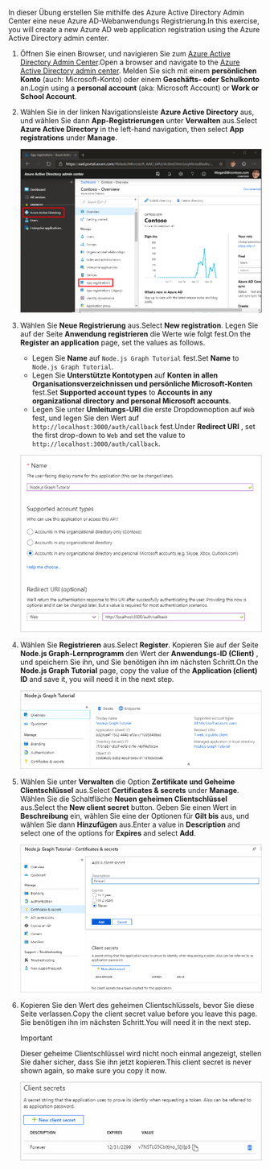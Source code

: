 <!-- markdownlint-disable MD002 MD041 -->

<span data-ttu-id="ee4c5-101">In dieser Übung erstellen Sie mithilfe des Azure Active Directory Admin Center eine neue Azure AD-Webanwendungs Registrierung.</span><span class="sxs-lookup"><span data-stu-id="ee4c5-101">In this exercise, you will create a new Azure AD web application registration using the Azure Active Directory admin center.</span></span>

1. <span data-ttu-id="ee4c5-102">Öffnen Sie einen Browser, und navigieren Sie zum [Azure Active Directory Admin Center](https://aad.portal.azure.com).</span><span class="sxs-lookup"><span data-stu-id="ee4c5-102">Open a browser and navigate to the [Azure Active Directory admin center](https://aad.portal.azure.com).</span></span> <span data-ttu-id="ee4c5-103">Melden Sie sich mit einem **persönlichen Konto** (auch: Microsoft-Konto) oder einem **Geschäfts- oder Schulkonto** an.</span><span class="sxs-lookup"><span data-stu-id="ee4c5-103">Login using a **personal account** (aka: Microsoft Account) or **Work or School Account**.</span></span>

1. <span data-ttu-id="ee4c5-104">Wählen Sie in der linken Navigationsleiste **Azure Active Directory** aus, und wählen Sie dann **App-Registrierungen** unter **Verwalten** aus.</span><span class="sxs-lookup"><span data-stu-id="ee4c5-104">Select **Azure Active Directory** in the left-hand navigation, then select **App registrations** under **Manage**.</span></span>

    ![<span data-ttu-id="ee4c5-105">Screenshot der APP-Registrierungen</span><span class="sxs-lookup"><span data-stu-id="ee4c5-105">A screenshot of the App registrations</span></span> ](./images/aad-portal-app-registrations.png)

1. <span data-ttu-id="ee4c5-106">Wählen Sie **Neue Registrierung** aus.</span><span class="sxs-lookup"><span data-stu-id="ee4c5-106">Select **New registration**.</span></span> <span data-ttu-id="ee4c5-107">Legen Sie auf der Seite **Anwendung registrieren** die Werte wie folgt fest.</span><span class="sxs-lookup"><span data-stu-id="ee4c5-107">On the **Register an application** page, set the values as follows.</span></span>

    - <span data-ttu-id="ee4c5-108">Legen Sie **Name** auf `Node.js Graph Tutorial` fest.</span><span class="sxs-lookup"><span data-stu-id="ee4c5-108">Set **Name** to `Node.js Graph Tutorial`.</span></span>
    - <span data-ttu-id="ee4c5-109">Legen Sie **Unterstützte Kontotypen** auf **Konten in allen Organisationsverzeichnissen und persönliche Microsoft-Konten** fest.</span><span class="sxs-lookup"><span data-stu-id="ee4c5-109">Set **Supported account types** to **Accounts in any organizational directory and personal Microsoft accounts**.</span></span>
    - <span data-ttu-id="ee4c5-110">Legen Sie unter **Umleitungs-URI** die erste Dropdownoption auf `Web` fest, und legen Sie den Wert auf `http://localhost:3000/auth/callback` fest.</span><span class="sxs-lookup"><span data-stu-id="ee4c5-110">Under **Redirect URI** , set the first drop-down to `Web` and set the value to `http://localhost:3000/auth/callback`.</span></span>

    ![Screenshot der Seite "Anwendung registrieren"](./images/aad-register-an-app.png)

1. <span data-ttu-id="ee4c5-112">Wählen Sie **Registrieren** aus.</span><span class="sxs-lookup"><span data-stu-id="ee4c5-112">Select **Register**.</span></span> <span data-ttu-id="ee4c5-113">Kopieren Sie auf der Seite **Node.js Graph-Lernprogramm** den Wert der **Anwendungs-ID (Client)** , und speichern Sie ihn, und Sie benötigen ihn im nächsten Schritt.</span><span class="sxs-lookup"><span data-stu-id="ee4c5-113">On the **Node.js Graph Tutorial** page, copy the value of the **Application (client) ID** and save it, you will need it in the next step.</span></span>

    ![Screenshot der Anwendungs-ID der neuen App-Registrierung](./images/aad-application-id.png)

1. <span data-ttu-id="ee4c5-115">Wählen Sie unter **Verwalten** die Option **Zertifikate und Geheime Clientschlüssel** aus.</span><span class="sxs-lookup"><span data-stu-id="ee4c5-115">Select **Certificates & secrets** under **Manage**.</span></span> <span data-ttu-id="ee4c5-116">Wählen Sie die Schaltfläche **Neuen geheimen Clientschlüssel** aus.</span><span class="sxs-lookup"><span data-stu-id="ee4c5-116">Select the **New client secret** button.</span></span> <span data-ttu-id="ee4c5-117">Geben Sie einen Wert in **Beschreibung** ein, wählen Sie eine der Optionen für **Gilt bis** aus, und wählen Sie dann **Hinzufügen** aus.</span><span class="sxs-lookup"><span data-stu-id="ee4c5-117">Enter a value in **Description** and select one of the options for **Expires** and select **Add**.</span></span>

    ![Screenshot des Dialogfelds "Geheimen Clientschlüssel hinzufügen"](./images/aad-new-client-secret.png)

1. <span data-ttu-id="ee4c5-119">Kopieren Sie den Wert des geheimen Clientschlüssels, bevor Sie diese Seite verlassen.</span><span class="sxs-lookup"><span data-stu-id="ee4c5-119">Copy the client secret value before you leave this page.</span></span> <span data-ttu-id="ee4c5-120">Sie benötigen ihn im nächsten Schritt.</span><span class="sxs-lookup"><span data-stu-id="ee4c5-120">You will need it in the next step.</span></span>

    > [!IMPORTANT]
    > <span data-ttu-id="ee4c5-121">Dieser geheime Clientschlüssel wird nicht noch einmal angezeigt, stellen Sie daher sicher, dass Sie ihn jetzt kopieren.</span><span class="sxs-lookup"><span data-stu-id="ee4c5-121">This client secret is never shown again, so make sure you copy it now.</span></span>

    ![Screenshot des neu hinzugefügten Clientschlüssels](./images/aad-copy-client-secret.png)
